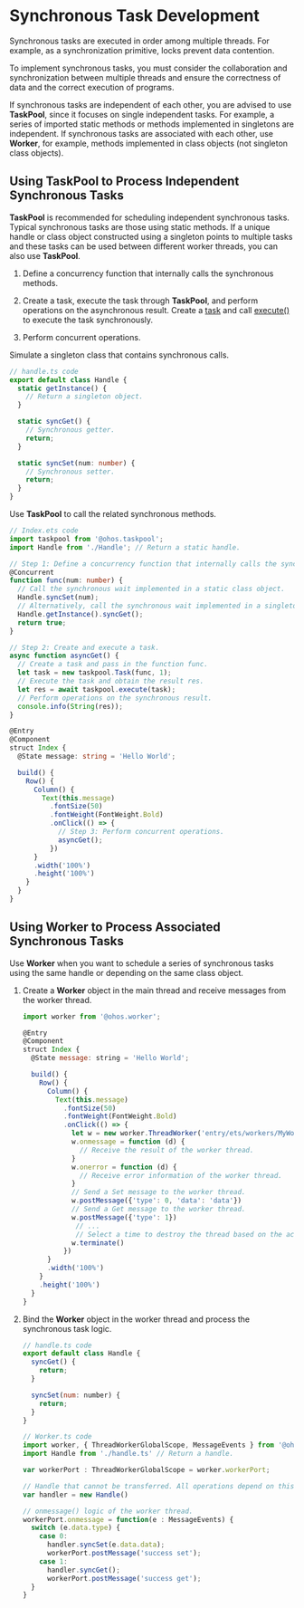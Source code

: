 # Synchronous Task Development


Synchronous tasks are executed in order among multiple threads. For example, as a synchronization primitive, locks prevent data contention.


To implement synchronous tasks, you must consider the collaboration and synchronization between multiple threads and ensure the correctness of data and the correct execution of programs.

If synchronous tasks are independent of each other, you are advised to use **TaskPool**, since it focuses on single independent tasks. For example, a series of imported static methods or methods implemented in singletons are independent. If synchronous tasks are associated with each other, use **Worker**, for example, methods implemented in class objects (not singleton class objects).


## Using TaskPool to Process Independent Synchronous Tasks

**TaskPool** is recommended for scheduling independent synchronous tasks. Typical synchronous tasks are those using static methods. If a unique handle or class object constructed using a singleton points to multiple tasks and these tasks can be used between different worker threads, you can also use **TaskPool**.

1. Define a concurrency function that internally calls the synchronous methods.

2. Create a task, execute the task through **TaskPool**, and perform operations on the asynchronous result. Create a [task](../reference/apis/js-apis-taskpool.md#task) and call [execute()](../reference/apis/js-apis-taskpool.md#taskpoolexecute-1) to execute the task synchronously.

3. Perform concurrent operations.

Simulate a singleton class that contains synchronous calls.


```ts
// handle.ts code
export default class Handle {
  static getInstance() {
    // Return a singleton object.
  }

  static syncGet() {
    // Synchronous getter.
    return;
  }

  static syncSet(num: number) {
    // Synchronous setter.
    return;
  }
}
```

Use **TaskPool** to call the related synchronous methods.


```ts
// Index.ets code
import taskpool from '@ohos.taskpool';
import Handle from './Handle'; // Return a static handle.

// Step 1: Define a concurrency function that internally calls the synchronous methods.
@Concurrent
function func(num: number) {
  // Call the synchronous wait implemented in a static class object.
  Handle.syncSet(num);
  // Alternatively, call the synchronous wait implemented in a singleton object.
  Handle.getInstance().syncGet();
  return true;
}

// Step 2: Create and execute a task.
async function asyncGet() {
  // Create a task and pass in the function func.
  let task = new taskpool.Task(func, 1);
  // Execute the task and obtain the result res.
  let res = await taskpool.execute(task);
  // Perform operations on the synchronous result.
  console.info(String(res));
}

@Entry
@Component
struct Index {
  @State message: string = 'Hello World';

  build() {
    Row() {
      Column() {
        Text(this.message)
          .fontSize(50)
          .fontWeight(FontWeight.Bold)
          .onClick(() => {
            // Step 3: Perform concurrent operations.
            asyncGet();
          })
      }
      .width('100%')
      .height('100%')
    }
  }
}
```


## Using Worker to Process Associated Synchronous Tasks

Use **Worker** when you want to schedule a series of synchronous tasks using the same handle or depending on the same class object.

1. Create a **Worker** object in the main thread and receive messages from the worker thread.

   ```js
   import worker from '@ohos.worker';

   @Entry
   @Component
   struct Index {
     @State message: string = 'Hello World';

     build() {
       Row() {
         Column() {
           Text(this.message)
             .fontSize(50)
             .fontWeight(FontWeight.Bold)
             .onClick(() => {
               let w = new worker.ThreadWorker('entry/ets/workers/MyWorker.ts');
               w.onmessage = function (d) {
                 // Receive the result of the worker thread.
               }
               w.onerror = function (d) {
                 // Receive error information of the worker thread.
               }
               // Send a Set message to the worker thread.
               w.postMessage({'type': 0, 'data': 'data'})
               // Send a Get message to the worker thread.
               w.postMessage({'type': 1})
                // ...
                // Select a time to destroy the thread based on the actual situation.
               w.terminate()
             })
         }
         .width('100%')
       }
       .height('100%')
     }
   }
   ```

2. Bind the **Worker** object in the worker thread and process the synchronous task logic.

   ```js
   // handle.ts code
   export default class Handle {
     syncGet() {
       return;
     }

     syncSet(num: number) {
       return;
     }
   }

   // Worker.ts code
   import worker, { ThreadWorkerGlobalScope, MessageEvents } from '@ohos.worker';
   import Handle from './handle.ts' // Return a handle.

   var workerPort : ThreadWorkerGlobalScope = worker.workerPort;

   // Handle that cannot be transferred. All operations depend on this handle.
   var handler = new Handle()

   // onmessage() logic of the worker thread.
   workerPort.onmessage = function(e : MessageEvents) {
     switch (e.data.type) {
       case 0:
         handler.syncSet(e.data.data);
         workerPort.postMessage('success set');
       case 1:
         handler.syncGet();
         workerPort.postMessage('success get');
     }
   }
   ```
